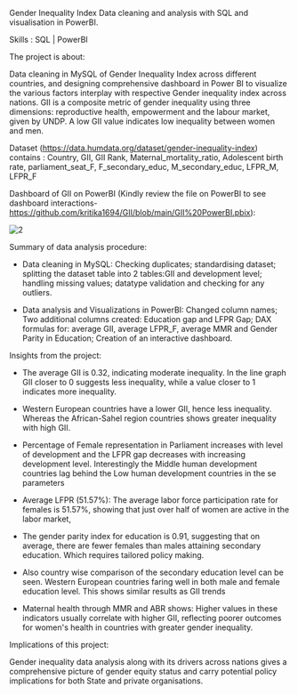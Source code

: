 Gender Inequality Index Data cleaning and analysis with SQL and visualisation in PowerBI.

Skills : SQL | PowerBI

The project is about: 

Data cleaning in MySQL of Gender Inequality Index across different countries, and designing comprehensive dashboard in Power BI to visualize the various factors interplay with respective Gender inequality index across nations. GII is a composite metric of gender inequality using three dimensions: reproductive health, empowerment and the labour market, given by UNDP. A low GII value indicates low inequality between women and men.

Dataset (https://data.humdata.org/dataset/gender-inequality-index) contains :
   Country, GII, GII Rank, Maternal_mortality_ratio, Adolescent birth rate, parliament_seat_F, F_secondary_educ, M_secondary_educ, LFPR_M, LFPR_F 

Dashboard of GII on PowerBI (Kindly review the file on PowerBI to see dashboard interactions- https://github.com/kritika1694/GII/blob/main/GII%20PowerBI.pbix):

![2](https://github.com/user-attachments/assets/ec96630e-350b-4a87-806e-71a52f348e12)

Summary of data analysis procedure:

 - Data cleaning in MySQL: Checking duplicates; standardising dataset; splitting the dataset table into 2 tables:GII and development level;
                           handling missing values; datatype validation and checking for any outliers.
   
 - Data analysis and Visualizations in PowerBI: Changed column names; Two additional columns created: Education gap and LFPR Gap; DAX formulas for: average GII,
                                                average LFPR_F, average MMR and Gender Parity in Education; Creation of an interactive dashboard.

Insights from the project:

 - The average GII is 0.32, indicating moderate inequality. In the line graph GII closer to 0 suggests less inequality, while a value closer to 1 indicates more inequality.

 - Western European countries have a lower GII, hence less inequality. Whereas the African-Sahel region countries shows greater inequality with high GII.

 - Percentage of Female representation in Parliament increases with level of development and the LFPR gap decreases with increasing development level. Interestingly the Middle human development countries lag 
   behind the Low human development countries in the se parameters

 - Average LFPR (51.57%): The average labor force participation rate for females is 51.57%, showing that just over half of women are active in the labor market,

 - The gender parity index for education is 0.91, suggesting that on average, there are fewer females than males attaining secondary education. Which requires tailored policy making.

 - Also country wise comparison of the secondary education level can be seen. Western European countries faring well in both male and female education level. This shows similar results as GII trends

 - Maternal health through MMR and ABR shows: Higher values in these indicators usually correlate with higher GII, reflecting poorer outcomes for women's health in countries with greater gender inequality.

Implications of this project: 

Gender inequality data analysis along with its drivers across nations gives a comprehensive picture of gender equity status and carry potential policy implications for both State and private organisations.
